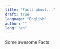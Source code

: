 ```yaml
---
title: "Facts about..."
draft: true
language: "English"
author: ""
lang: "en"
---
```



[comment]: <> (Maybe some out of Topic but Nice to Know Facts?)

Some awesome Facts